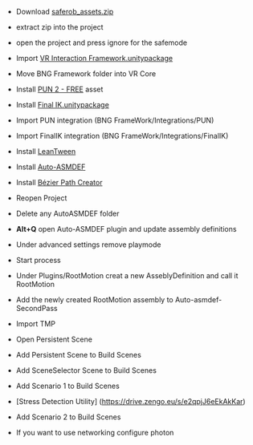
- Download [saferob_assets.zip](https://drive.zengo.eu/s/EAQJD8rHkLAtJTE)

- extract zip into the project

- open the project and press ignore for the safemode

- Import [VR Interaction Framework.unitypackage](https://assetstore.unity.com/packages/templates/systems/vr-interaction-framework-161066 "VR Interaction Framework")

- Move BNG Framework folder into VR Core 

- Install [PUN 2 - FREE](https://assetstore.unity.com/packages/tools/network/pun-2-free-119922) asset

- Install [Final IK.unitypackage](https://assetstore.unity.com/packages/tools/animation/final-ik-14290)

- Import PUN integration (BNG FrameWork/Integrations/PUN)

- Import FinalIK integration (BNG FrameWork/Integrations/FinalIK)

- Install [LeanTween](https://assetstore.unity.com/packages/tools/animation/leantween-3595)

- Install [Auto-ASMDEF](https://assetstore.unity.com/packages/tools/utilities/auto-asmdef-156502)

- Install [Bézier Path Creator](https://assetstore.unity.com/packages/tools/utilities/b-zier-path-creator-136082)

- Reopen Project

- Delete any AutoASMDEF folder

- **Alt+Q** open Auto-ASMDEF plugin and update assembly definitions

- Under advanced settings remove playmode

- Start process

- Under Plugins/RootMotion creat a new AsseblyDefinition and call it RootMotion

- Add the newly created RootMotion assembly to Auto-asmdef-SecondPass

- Import TMP

- Open Persistent Scene

- Add Persistent Scene to Build Scenes

- Add SceneSelector Scene to Build Scenes

- Add Scenario 1 to Build Scenes

- [Stress Detection Utility] (https://drive.zengo.eu/s/e2qpjJ6eEkAkKar)

- Add Scenario 2 to Build Scenes

- If you want to use networking configure photon
